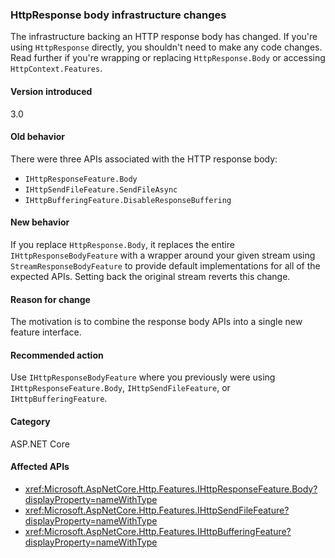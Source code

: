 ### HttpResponse body infrastructure changes

The infrastructure backing an HTTP response body has changed. If you're using `HttpResponse` directly, you shouldn't need to make any code changes. Read further if you're wrapping or replacing `HttpResponse.Body` or accessing `HttpContext.Features`.

#### Version introduced

3.0

#### Old behavior

There were three APIs associated with the HTTP response body:

- `IHttpResponseFeature.Body`
- `IHttpSendFileFeature.SendFileAsync`
- `IHttpBufferingFeature.DisableResponseBuffering`

#### New behavior

If you replace `HttpResponse.Body`, it replaces the entire `IHttpResponseBodyFeature` with a wrapper around your given stream using `StreamResponseBodyFeature` to provide default implementations for all of the expected APIs. Setting back the original stream reverts this change.

#### Reason for change

The motivation is to combine the response body APIs into a single new feature interface.

#### Recommended action

Use `IHttpResponseBodyFeature` where you previously were using `IHttpResponseFeature.Body`, 
`IHttpSendFileFeature`, or `IHttpBufferingFeature`.

#### Category

ASP.NET Core

#### Affected APIs

- <xref:Microsoft.AspNetCore.Http.Features.IHttpResponseFeature.Body?displayProperty=nameWithType>
- <xref:Microsoft.AspNetCore.Http.Features.IHttpSendFileFeature?displayProperty=nameWithType>
- <xref:Microsoft.AspNetCore.Http.Features.IHttpBufferingFeature?displayProperty=nameWithType>
 
<!-- 

#### Affected APIs

- `P:Microsoft.AspNetCore.Http.Features.IHttpResponseFeature.Body`
- `T:Microsoft.AspNetCore.Http.Features.IHttpSendFileFeature`
- `T:Microsoft.AspNetCore.Http.Features.IHttpBufferingFeature`

-->
